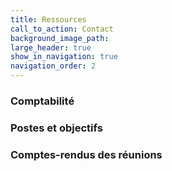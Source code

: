 ```yaml
---
title: Ressources
call_to_action: Contact
background_image_path:
large_header: true
show_in_navigation: true
navigation_order: 2
---
```


### Comptabilité

### Postes et objectifs

### Comptes-rendus des réunions

